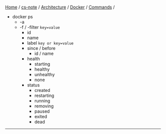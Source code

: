 [Home](https://mengxianbin.github.io) /
[cs-note](https://mengxianbin.github.io/cs-note) /
[Architecture](https://mengxianbin.github.io/cs-note/content/Architecture) /
[Docker](https://mengxianbin.github.io/cs-note/content/Architecture/Docker) /
[Commands](https://mengxianbin.github.io/cs-note/content/Architecture/Docker/Commands) /

* docker ps
    * -a
    * -f / -filter `key=value`
        * id
        * name
        * label `key or key=value`
        * since / before
            * id / name
        * health
            * starting
            * healthy
            * unhealthy
            * none
        * status
            * created
            * restarting
            * running
            * removing
            * paused
            * exited
            * dead

---
